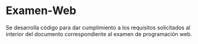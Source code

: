 # Examen-Web
Se desarrolla código para dar cumplimiento a los requisitos solicitados al interior del documento correspondiente al examen de programación web. 

